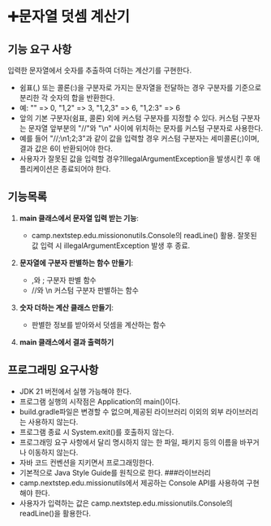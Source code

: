 # ➕문자열 덧셈 계산기

## 기능 요구 사항
입력한 문자열에서 숫자를 추출하여 더하는 계산기를 구현한다.
* 쉼표(,) 또는 콜론(:)을 구분자로 가지는 문자열을 전달하는 경우 구분자를 기준으로 분리한 각 숫자의 합을 반환한다.
* 예: "" => 0, "1,2" => 3, "1,2,3" => 6, "1,2:3" => 6
* 앞의 기본 구분자(쉼표, 콜론) 외에 커스텀 구분자를 지정할 수 있다. 커스텀 구분자는 문자열 앞부분의 "//"와 "\n" 사이에 위치하는 문자를 커스텀 구분자로 사용한다.
* 예를 들어 "//;\n1;2;3"과 같이 값을 입력할 경우 커스텀 구분자는 세미콜론(;)이며, 결과 값은 6이 반환되어야 한다.
* 사용자가 잘못된 값을 입력할 경우?IllegalArgumentException을 발생시킨 후 애플리케이션은 종료되어야 한다.
## 기능목록
1. **main 클래스에서 문자열 입력 받는 기능**:  
   - camp.nextstep.edu.missiononutils.Console의 readLine() 활용. 잘못된 값 입력 시 illegalArgumentException 발생 후 종료.
   
2. **문자열에 구분자 판별하는 함수 만들기**:  
   - ,와 ; 구분자 판별 함수  
   - //와 \n 커스텀 구분자 판별하는 함수

3. **숫자 더하는 계산 클래스 만들기**:  
   - 판별한 정보를 받아와서 덧셈을 계산하는 함수

4. **main 클래스에서 결과 출력하기**
## 프로그래밍 요구사항
* JDK 21 버전에서 실행 가능해야 한다.
* 프로그램 실행의 시작점은 Application의 main()이다.
* build.gradle파일은 변경할 수 없으며,제공된 라이브러리 이외의 외부 라이브러리는 사용하지 않는다.
* 프로그램 종료 시 System.exit()를 호출하지 않는다.
* 프로그래밍 요구 사항에서 달리 명시하지 않는 한 파일, 패키지 등의 이름을 바꾸거나 이동하지 않는다.
* 자바 코드 컨벤션을 지키면서 프로그래밍한다.
* 기본적으로 Java Style Guide를 원칙으로 한다.
###라이브러리
* camp.nextstep.edu.missionutils에서 제공하는 Console API를 사용하여 구현해야 한다.
* 사용자가 입력하는 값은 camp.nextstep.edu.missionutils.Console의 readLine()을 활용한다.

